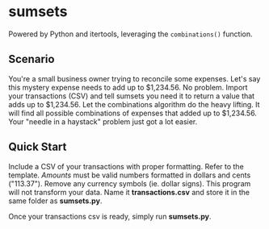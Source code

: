 # sumsets
Powered by Python and itertools, leveraging the `combinations()` function.

## Scenario
You're a small business owner trying to reconcile some expenses. Let's say this mystery expense needs to add up to $1,234.56. No problem. Import your transactions (CSV) and tell sumsets you need it to return a value that adds up to $1,234.56. Let the combinations algorithm do the heavy lifting. It will find all possible combinations of expenses that added up to $1,234.56. Your "needle in a haystack" problem just got a lot easier.

## Quick Start
Include a CSV of your transactions with proper formatting. Refer to the template. *Amounts* must be valid numbers formatted in dollars and cents ("113.37"). Remove any currency symbols (ie. dollar signs). This program will not transform your data. Name it **transactions.csv** and store it in the same folder as **sumsets.py**.

Once your transactions csv is ready, simply run **sumsets.py**.
